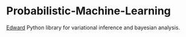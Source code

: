# Probabilistic-Machine-Learning
[Edward](http://edwardlib.org/) Python library for variational inference and bayesian analysis.
